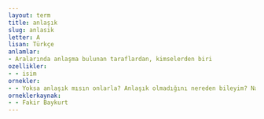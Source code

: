 ```yaml
---
layout: term
title: anlaşık
slug: anlasik
letter: A
lisan: Türkçe
anlamlar:
- Aralarında anlaşma bulunan taraflardan, kimselerden biri
ozellikler:
- - isim
ornekler:
- - Yoksa anlaşık mısın onlarla? Anlaşık olmadığını nereden bileyim? Nasıl güveneyim zatına?
orneklerkaynak:
- - Fakir Baykurt
---
```

